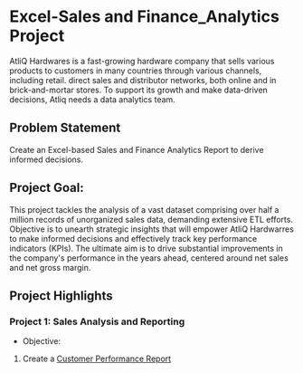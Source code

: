 # Excel-Sales and Finance_Analytics Project

AtliQ Hardwares is a fast-growing hardware company that sells various products to customers in many countries through various channels, including retail. direct sales and distributor networks, both online and in brick-and-mortar stores. To support its growth and make data-driven decisions, Atliq needs a data analytics team.

## Problem Statement

Create an Excel-based Sales and Finance Analytics Report to derive informed decisions.

## Project Goal:

This project tackles the analysis of a vast dataset comprising over half a million records of unorganized sales data, demanding extensive ETL efforts. Objective is to unearth strategic insights that will empower AtliQ Hardwarres to make informed decisions and effectively track key performance indicators (KPIs). The ultimate aim is to drive substantial improvements in the company's performance in the years ahead, centered around net sales and net gross margin.

## Project Highlights

### Project 1: Sales Analysis and Reporting

+ Objective:

1. Create a [Customer Performance Report](https://github.com/simipat/Excel-Sales-Analytics/blob/main/Customer%20Performance%20Report.pdf)

